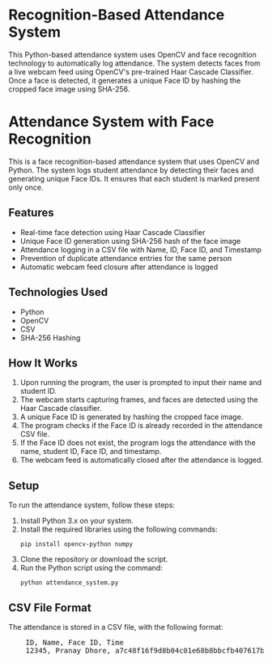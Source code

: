 # Recognition-Based Attendance System
This Python-based attendance system uses OpenCV and face recognition technology to automatically log attendance. The system detects faces from a live webcam feed using OpenCV's pre-trained Haar Cascade Classifier. Once a face is detected, it generates a unique Face ID by hashing the cropped face image using SHA-256. 
<title>Attendance System with Face Recognition</title>

<h1>Attendance System with Face Recognition</h1>

<p>This is a face recognition-based attendance system that uses OpenCV and Python. The system logs student attendance by detecting their faces and generating unique Face IDs. It ensures that each student is marked present only once.</p>

<h2>Features</h2>
    <ul>
        <li>Real-time face detection using Haar Cascade Classifier</li>
        <li>Unique Face ID generation using SHA-256 hash of the face image</li>
        <li>Attendance logging in a CSV file with Name, ID, Face ID, and Timestamp</li>
        <li>Prevention of duplicate attendance entries for the same person</li>
        <li>Automatic webcam feed closure after attendance is logged</li>
    </ul>

<h2>Technologies Used</h2>
    <ul>
        <li>Python</li>
        <li>OpenCV</li>
        <li>CSV</li>
        <li>SHA-256 Hashing</li>
    </ul>

<h2>How It Works</h2>
    <ol>
        <li>Upon running the program, the user is prompted to input their name and student ID.</li>
        <li>The webcam starts capturing frames, and faces are detected using the Haar Cascade classifier.</li>
        <li>A unique Face ID is generated by hashing the cropped face image.</li>
        <li>The program checks if the Face ID is already recorded in the attendance CSV file.</li>
        <li>If the Face ID does not exist, the program logs the attendance with the name, student ID, Face ID, and timestamp.</li>
        <li>The webcam feed is automatically closed after the attendance is logged.</li>
    </ol>

<h2>Setup</h2>
    <p>To run the attendance system, follow these steps:</p>
    <ol>
        <li>Install Python 3.x on your system.</li>
        <li>Install the required libraries using the following commands:</li>
        <pre><code>pip install opencv-python numpy</code></pre>
        <li>Clone the repository or download the script.</li>
        <li>Run the Python script using the command:</li>
        <pre><code>python attendance_system.py</code></pre>
    </ol>

<h2>CSV File Format</h2>
    <p>The attendance is stored in a CSV file, with the following format:</p>
    <pre>
    ID, Name, Face ID, Time
    12345, Pranay Dhore, a7c48f16f9d8b04c01e68b8bbcfb407617bf073710290a4d9c8328497b705b8d, 2024-12-22 10:30:00
    </pre>

</body>
</html>
